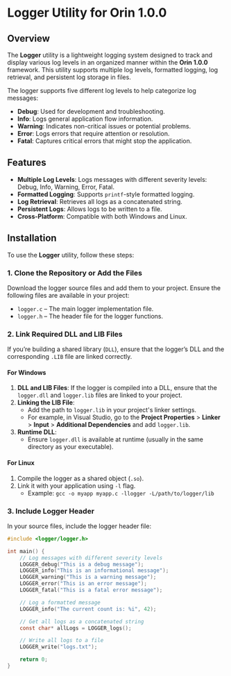 # Logger Utility for Orin 1.0.0

## Overview

The **Logger** utility is a lightweight logging system designed to track and display various log levels in an organized manner within the **Orin 1.0.0** framework. This utility supports multiple log levels, formatted logging, log retrieval, and persistent log storage in files.

The logger supports five different log levels to help categorize log messages:

- **Debug**: Used for development and troubleshooting.
- **Info**: Logs general application flow information.
- **Warning**: Indicates non-critical issues or potential problems.
- **Error**: Logs errors that require attention or resolution.
- **Fatal**: Captures critical errors that might stop the application.

## Features

- **Multiple Log Levels**: Logs messages with different severity levels: Debug, Info, Warning, Error, Fatal.
- **Formatted Logging**: Supports `printf`-style formatted logging.
- **Log Retrieval**: Retrieves all logs as a concatenated string.
- **Persistent Logs**: Allows logs to be written to a file.
- **Cross-Platform**: Compatible with both Windows and Linux.

## Installation

To use the **Logger** utility, follow these steps:

### 1. Clone the Repository or Add the Files

Download the logger source files and add them to your project. Ensure the following files are available in your project:

- `logger.c` – The main logger implementation file.
- `logger.h` – The header file for the logger functions.

### 2. Link Required DLL and LIB Files

If you’re building a shared library (`DLL`), ensure that the logger’s DLL and the corresponding `.LIB` file are linked correctly.

#### For Windows

1. **DLL and LIB Files**: If the logger is compiled into a DLL, ensure that the `logger.dll` and `logger.lib` files are linked to your project.
2. **Linking the LIB File**:
    - Add the path to `logger.lib` in your project's linker settings.
    - For example, in Visual Studio, go to the **Project Properties** > **Linker** > **Input** > **Additional Dependencies** and add `logger.lib`.
3. **Runtime DLL**:
    - Ensure `logger.dll` is available at runtime (usually in the same directory as your executable).

#### For Linux

1. Compile the logger as a shared object (`.so`).
2. Link it with your application using `-l` flag.
    - Example: `gcc -o myapp myapp.c -llogger -L/path/to/logger/lib`

### 3. Include Logger Header

In your source files, include the logger header file:

```c
#include <logger/logger.h>

int main() {
    // Log messages with different severity levels
    LOGGER_debug("This is a debug message");
    LOGGER_info("This is an informational message");
    LOGGER_warning("This is a warning message");
    LOGGER_error("This is an error message");
    LOGGER_fatal("This is a fatal error message");

    // Log a formatted message
    LOGGER_info("The current count is: %i", 42);

    // Get all logs as a concatenated string
    const char* allLogs = LOGGER_logs();

    // Write all logs to a file
    LOGGER_write("logs.txt");

    return 0;
}
